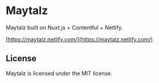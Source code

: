 # Maytalz

Maytalz built on Nuxt.js + Contentful + Netlify.

[https://maytalz.netlify.com/](https://maytalz.netlify.com/)

## License

Maytalz is licensed under the MIT license.
